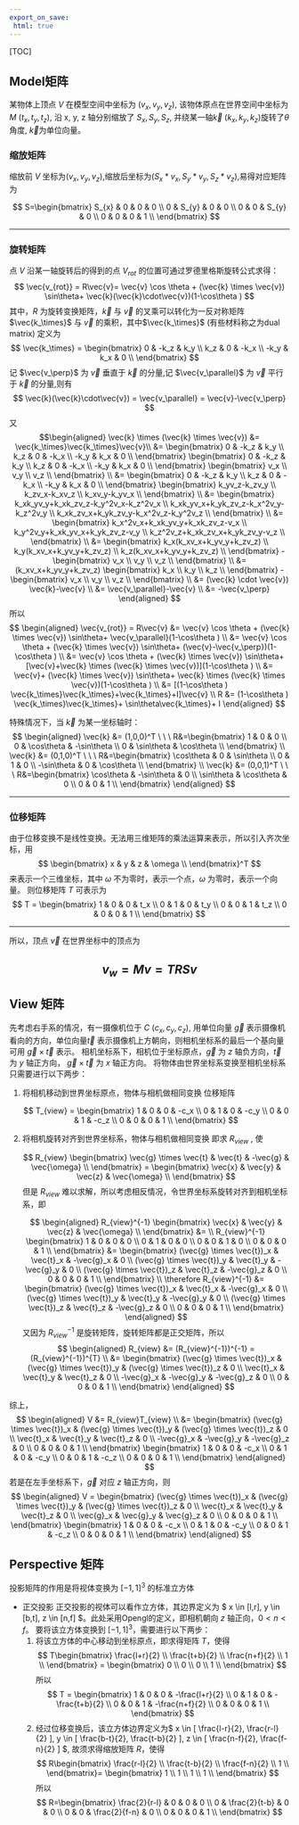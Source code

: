 ```yaml
---
export_on_save:
 html: true
---
```


[TOC]




## Model矩阵
某物体上顶点 $V$ 在模型空间中坐标为 $(v_{x}, v_{y}, v_{z})$, 该物体原点在世界空间中坐标为 $M\ (t_{x}, t_{y}, t_{z})$, 沿 x, y, z 轴分别缩放了 $S_{x}, S_{y}, S_{z}$, 并绕某一轴$\vec{k}\ (k_x, k_y, k_z)$旋转了$\theta$ 角度, $\vec{k}$为单位向量。
### 缩放矩阵

缩放前 $V$ 坐标为$(v_x,v_y,v_z)$,缩放后坐标为$(S_x*v_x,S_y*v_y,S_z*v_z)$,易得对应矩阵为

$$
    S=\begin{bmatrix}
        S_{x} & 0 & 0 & 0 \\
        0 & S_{y} & 0 & 0 \\
        0 & 0 & S_{y} & 0 \\
        0 & 0 & 0 & 1 \\
    \end{bmatrix}
$$

------

### 旋转矩阵

点 $V$ 沿某一轴旋转后的得到的点 $V_{rot}$ 的位置可通过罗德里格斯旋转公式求得：
$$
\vec{v_{rot}} = 
R\vec{v}=
\vec{v} \cos \theta + 
(\vec{k} \times \vec{v}) \sin\theta+
\vec{k}(\vec{k}\cdot\vec{v})(1-\cos\theta )
$$
其中，$R$ 为旋转变换矩阵，$\vec{k}$ 与 $\vec{v}$ 的叉乘可以转化为一反对称矩阵 $\vec{k_\times}$ 与 $\vec{v}$ 的乘积，其中$\vec{k_\times}$ (有些材料称之为dual matrix) 定义为
$$
\vec{k_\times} = \begin{bmatrix}
    0 & -k_z & k_y \\
    k_z & 0 & -k_x \\
    -k_y & k_x & 0 \\
\end{bmatrix}
$$
记 $\vec{v_\perp}$ 为 $\vec{v}$ 垂直于 $\vec{k}$ 的分量,记 $\vec{v_\parallel}$ 为 $\vec{v}$ 平行于 $\vec{k}$ 的分量,则有
$$
\vec{k}(\vec{k}\cdot\vec{v}) =  \vec{v_\parallel} = \vec{v}-\vec{v_\perp}
$$
又
$$\begin{aligned}
\vec{k} \times (\vec{k} \times \vec{v}) &= 
\vec{k_\times}\vec{k_\times}\vec{v}\\ &=
\begin{bmatrix}
    0 & -k_z & k_y \\
    k_z & 0 & -k_x \\
    -k_y & k_x & 0 \\
\end{bmatrix}
\begin{bmatrix}
    0 & -k_z & k_y \\
    k_z & 0 & -k_x \\
    -k_y & k_x & 0 \\
\end{bmatrix}
\begin{bmatrix}
    v_x \\
    v_y \\
    v_z \\
\end{bmatrix} \\ &=
\begin{bmatrix}
    0 & -k_z & k_y \\
    k_z & 0 & -k_x \\
    -k_y & k_x & 0 \\
\end{bmatrix}
\begin{bmatrix}
    k_yv_z-k_zv_y \\
    k_zv_x-k_xv_z \\
    k_xv_y-k_yv_x \\
\end{bmatrix} \\ &=
\begin{bmatrix}
    k_xk_yv_y+k_xk_zv_z-k_y^2v_x-k_z^2v_x \\
    k_xk_yv_x+k_yk_zv_z-k_x^2v_y-k_z^2v_y \\
    k_xk_zv_x+k_yk_zv_y-k_x^2v_z-k_y^2v_z \\
\end{bmatrix} \\ &=
\begin{bmatrix}
    k_x^2v_x+k_xk_yv_y+k_xk_zv_z-v_x \\
    k_y^2v_y+k_xk_yv_x+k_yk_zv_z-v_y \\
    k_z^2v_z+k_xk_zv_x+k_yk_zv_y-v_z \\
\end{bmatrix} \\ &=
\begin{bmatrix}
    k_x(k_xv_x+k_yv_y+k_zv_z) \\
    k_y(k_xv_x+k_yv_y+k_zv_z) \\
    k_z(k_xv_x+k_yv_y+k_zv_z) \\
\end{bmatrix} -
\begin{bmatrix}
    v_x \\
    v_y \\
    v_z \\
\end{bmatrix} \\ &=
(k_xv_x+k_yv_y+k_zv_z)
\begin{bmatrix}
    k_x \\
    k_y \\
    k_z \\
\end{bmatrix} -
\begin{bmatrix}
    v_x \\
    v_y \\
    v_z \\
\end{bmatrix} \\ &=
(\vec{k} \cdot \vec{v}) \vec{k}-\vec{v} \\ &=
\vec{v_\parallel}-\vec{v} \\ &=
-\vec{v_\perp}
\end{aligned}
$$
所以
$$
\begin{aligned}
\vec{v_{rot}} = R\vec{v} &= 
\vec{v} \cos \theta + 
(\vec{k} \times \vec{v}) \sin\theta+
\vec{v_\parallel}(1-\cos\theta ) \\ &=
\vec{v} \cos \theta + 
(\vec{k} \times \vec{v}) \sin\theta+
(\vec{v}-\vec{v_\perp})(1-\cos\theta ) \\ &=
\vec{v} \cos \theta + 
(\vec{k} \times \vec{v}) \sin\theta+
[\vec{v}+\vec{k} \times (\vec{k} \times \vec{v})](1-\cos\theta ) \\ &=
\vec{v}+
(\vec{k} \times \vec{v}) \sin\theta+
\vec{k} \times (\vec{k} \times \vec{v})(1-\cos\theta ) \\ &=
[(1-\cos\theta ) \vec{k_\times}\vec{k_\times}+\vec{k_\times}+I]\vec{v} \\
R &= (1-\cos\theta ) \vec{k_\times}\vec{k_\times}+
\sin\theta\vec{k_\times}+
I
\end{aligned} 
$$

特殊情况下，当 $\vec{k}$ 为某一坐标轴时：
$$
\begin{aligned}
\vec{k} &= (1,0,0)^T \ \ \ 
R&=\begin{bmatrix}
    1 & 0 & 0 \\
    0 & \cos\theta & -\sin\theta \\
    0 & \sin\theta & \cos\theta \\
\end{bmatrix} \\
\vec{k} &= (0,1,0)^T \ \ \ 
R&=\begin{bmatrix}
    \cos\theta & 0 & \sin\theta \\
    0 & 1 & 0 \\
    -\sin\theta & 0 & \cos\theta \\
\end{bmatrix} \\
\vec{k} &= (0,0,1)^T \ \ \ 
R&=\begin{bmatrix}
    \cos\theta & -\sin\theta & 0 \\
    \sin\theta & \cos\theta & 0 \\
    0 & 0 & 1 \\
\end{bmatrix}
\end{aligned} 
$$

------

### 位移矩阵

由于位移变换不是线性变换。无法用三维矩阵的乘法运算来表示，所以引入齐次坐标，用
$$
\begin{bmatrix}
    x & y & z & \omega \\
\end{bmatrix}^T
$$
来表示一个三维坐标，其中 $\omega$ 不为零时，表示一个点，$\omega$ 为零时，表示一个向量。
则位移矩阵 $T$ 可表示为
$$
T = \begin{bmatrix}
    1 & 0 & 0 & t_x \\
    0 & 1 & 0 & t_y \\
    0 & 0 & 1 & t_z \\
    0 & 0 & 0 & 1 \\
\end{bmatrix}
$$

------

所以，顶点 $\vec{v}$ 在世界坐标中的顶点为

$$
v_w = Mv= TRSv
$$
------

## View 矩阵
先考虑右手系的情况，有一摄像机位于 $C\ (c_x,c_y,c_z)$, 用单位向量 $\vec{g}$ 表示摄像机看向的方向，单位向量$\vec{t}$ 表示摄像机上方朝向，则相机坐标系的最后一个基向量可用 $\vec{g} \times \vec{t}$ 表示。
相机坐标系下，相机位于坐标原点，$\vec{g}$ 为 $z$ 轴负方向，$\vec{t}$ 为 $y$ 轴正方向， $\vec{g} \times \vec{t}$ 为 $x$ 轴正方向。
将物体由世界坐标系变换至相机坐标系只需要进行以下两步：
1. 将相机移动到世界坐标原点，物体与相机做相同变换
   位移矩阵

    $$
    T_{view} = 
    \begin{bmatrix}
        1 & 0 & 0 & -c_x \\
        0 & 1 & 0 & -c_y \\
        0 & 0 & 1 & -c_z \\
        0 & 0 & 0 & 1 \\
    \end{bmatrix}
    $$
   
2. 将相机旋转对齐到世界坐标系，物体与相机做相同变换
   即求 $R_{view}$ , 使

   $$
    R_{view} 
    \begin{bmatrix}
       \vec{g} \times \vec{t} & \vec{t} & -\vec{g} & \vec{\omega} \\
   \end{bmatrix} = 
   \begin{bmatrix}
       \vec{x} & \vec{y} & \vec{z} & \vec{\omega} \\
   \end{bmatrix}
   $$
   但是 $R_{view}$ 难以求解，所以考虑相反情况，令世界坐标系旋转对齐到相机坐标系，即

    $$
    \begin{aligned}
        R_{view}^{-1} 
        \begin{bmatrix}
            \vec{x} & \vec{y} & \vec{z} & \vec{\omega} \\
        \end{bmatrix} &= \\
        R_{view}^{-1}
        \begin{bmatrix}
            1 & 0 & 0 & 0 \\
            0 & 1 & 0 & 0 \\
            0 & 0 & 1 & 0 \\
            0 & 0 & 0 & 1 \\
        \end{bmatrix} &= 
        \begin{bmatrix}
            (\vec{g} \times \vec{t})_x & \vec{t}_x & -\vec{g}_x & 0 \\
            (\vec{g} \times \vec{t})_y & \vec{t}_y & -\vec{g}_y & 0 \\
            (\vec{g} \times \vec{t})_z & \vec{t}_z & -\vec{g}_z & 0 \\
            0 & 0 & 0 & 1 \\
        \end{bmatrix} \\ 
        \therefore
        R_{view}^{-1} &=
        \begin{bmatrix}
            (\vec{g} \times \vec{t})_x & \vec{t}_x & -\vec{g}_x & 0 \\
            (\vec{g} \times \vec{t})_y & \vec{t}_y & -\vec{g}_y & 0 \\
            (\vec{g} \times \vec{t})_z & \vec{t}_z & -\vec{g}_z & 0 \\
            0 & 0 & 0 & 1 \\
        \end{bmatrix}
    \end{aligned}   
    $$
    又因为 $R_{view}^{-1}$ 是旋转矩阵，旋转矩阵都是正交矩阵，所以
    $$
    \begin{aligned}
     R_{view} &= 
    (R_{view}^{-1})^{-1} = 
    (R_{view}^{-1})^{T} \\ &=
    \begin{bmatrix}
         (\vec{g} \times \vec{t})_x &  (\vec{g} \times \vec{t})_y &  (\vec{g} \times \vec{t})_z & 0 \\
        \vec{t}_x & \vec{t}_y & \vec{t}_z & 0 \\
        -\vec{g}_x & -\vec{g}_y & -\vec{g}_z & 0 \\
        0 & 0 & 0 & 1 \\
    \end{bmatrix}
    \end{aligned}
    $$

综上，
$$
\begin{aligned}
V &=  R_{view}T_{view} \\ &= 
    \begin{bmatrix}
         (\vec{g} \times \vec{t})_x &  (\vec{g} \times \vec{t})_y &  (\vec{g} \times \vec{t})_z & 0 \\
        \vec{t}_x & \vec{t}_y & \vec{t}_z & 0 \\
        -\vec{g}_x & -\vec{g}_y & -\vec{g}_z & 0 \\
        0 & 0 & 0 & 1 \\
    \end{bmatrix}
    \begin{bmatrix}
        1 & 0 & 0 & -c_x \\
        0 & 1 & 0 & -c_y \\
        0 & 0 & 1 & -c_z \\
        0 & 0 & 0 & 1 \\
    \end{bmatrix}    
\end{aligned}
$$
若是在左手坐标系下，$\vec{g}$ 对应 $z$ 轴正方向，则
$$
\begin{aligned}
V =
    \begin{bmatrix}
         (\vec{g} \times \vec{t})_x &  (\vec{g} \times \vec{t})_y &  (\vec{g} \times \vec{t})_z & 0 \\
        \vec{t}_x & \vec{t}_y & \vec{t}_z & 0 \\
        \vec{g}_x & \vec{g}_y & \vec{g}_z & 0 \\
        0 & 0 & 0 & 1 \\
    \end{bmatrix}
    \begin{bmatrix}
        1 & 0 & 0 & -c_x \\
        0 & 1 & 0 & -c_y \\
        0 & 0 & 1 & -c_z \\
        0 & 0 & 0 & 1 \\
    \end{bmatrix}    
\end{aligned}
$$
## Perspective 矩阵

投影矩阵的作用是将视体变换为 $[-1,1]^3$ 的标准立方体
- 正交投影
  正交投影的视体可以看作立方体，其边界定义为 $ x \in [l,r], y \in [b,t], z \in [n,f] $。此处采用Opengl的定义，即相机朝向 $z$ 轴正向，$0<n<f$。
  要将该立方体变换到 $[-1,1]^3$，需要进行以下两步：
  1. 将该立方体的中心移动到坐标原点，即求得矩阵 $T$，使得
   $$
        T\begin{bmatrix}
        \frac{l+r}{2} \\
        \frac{t+b}{2} \\
        \frac{n+f}{2} \\
        1 \\
        \end{bmatrix} = 
        \begin{bmatrix}
            0 \\
            0 \\
            0 \\
            1 \\
        \end{bmatrix}
    $$
    所以
    $$
    T = \begin{bmatrix}
        1 & 0 & 0 & -\frac{l+r}{2} \\
        0 & 1 & 0 & -\frac{t+b}{2} \\
        0 & 0 & 1 & -\frac{n+f}{2} \\
        0 & 0 & 0 & 1 \\
    \end{bmatrix}
    $$
  2. 经过位移变换后，该立方体边界定义为$ x \in [ \frac{l-r}{2}, \frac{r-l}{2} ], y \in [ \frac{b-t}{2}, \frac{t-b}{2} ], z \in [ \frac{n-f}{2}, \frac{f-n}{2} ] $, 故须求得缩放矩阵 $R$，使得
    $$
    R\begin{bmatrix}
        \frac{r-l}{2} \\
        \frac{t-b}{2} \\
        \frac{f-n}{2} \\
        1 \\ 
        \end{bmatrix}= 
        \begin{bmatrix}
            1 \\
            1 \\
            1 \\
            1 \\
    \end{bmatrix}
    $$
    所以
    $$
    R=\begin{bmatrix}
        \frac{2}{r-l} & 0 & 0 & 0 \\
        0 & \frac{2}{t-b} & 0 & 0 \\
        0 & 0 & \frac{2}{f-n} & 0 \\
        0 & 0 & 0 & 1 \\
    \end{bmatrix}
    $$
    

